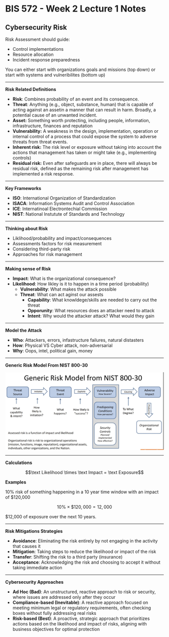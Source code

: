 # BIS 572 - Week 2 Lecture 1 Notes


## Cybersecurity Risk

Risk Assessment should guide:
- Control implementations
- Resource allocation
- Incident response preparedness

You can either start with organizations goals and missions (top down) or start with systems and vulneribilites (bottom up)

---

**Risk Related Definitions**

- **Risk**: Combines probability of an event and its consequence.
- **Threat**: Anything (e.g., object, substance, human) that is capable of acting against an assetin a manner that can result in harm. Broadly, a potential cause of an unwanted incident.
- **Asset:** Something worth protecting, including people, information, infrastructure, finances and reputation
- **Vulnerability:** A weakness in the design, implementation, operation or internal control of a process that could expose the system to adverse threats from threat events.
- **Inherent risk:** The risk level or exposure without taking into account the actions that management has taken or might take (e.g., implementing controls)
- **Residual risk:** Even after safeguards are in place, there will always be residual risk, defined as the remaining risk after management has implemented a risk response.

---

**Key Frameworks**

- **ISO**: International Organization of Standardization
- **ISACA**: Information Systems Audit and Control Association
- **ICE**: Internatinoal Electrontechial Commission
- **NIST**: National Instutute of Standards and Technology

---

**Thinking about Risk**
- Liklihood/probability and impact/consequences
- Assessments factors for risk measurement
- Considering third-party risk
- Approaches for risk management

---

**Making sense of Risk**
- **Impact**: What is the organizational consequence?
- **Likelihood**: How likley is it to happen in a time period (probability)
    - **Vulnerability**: What makes the attack possible
    - **Threat**: What can act aginst our assests
        - **Capability**: What knowldege/skills are needed to carry out the threat
        - **Opporunity**: What resources does an attacker need to attack
        - **Intent**: Why would the attacker attack? What would they gain

---

**Model the Attack**
- **Who**: Attackers, errors, infastructure failures, natural distasters
- **How**: Physical VS Cyber attack, non-adversarial
- **Why**: Oops, intel, political gain, money

---

**Generic Risk Model From NIST 800-30**

![alt text](images/image1.JPG)

---

**Calculations**

$$\text Likelihood \times \text Impact = \text Exposure$$

**Examples**

10% risk of something happening in a 10 year time window with an impact of $120,000

$$10\% \times \$120,000 = 12,000$$

$12,000 of exposure over the next 10 years.

---

**Risk Mitigations Strategies**
- **Avoidance**: Eliminating the risk entirely by not engaging in the activity that causes it
- **Mitigation**: Taking steps to reduce the likelihood or impact of the risk
- **Transfer**: Shifting the risk to a third party (insurance)
- **Acceptance**: Acknowledging the risk and choosing to accept it without taking immediate action

--- 

**Cybersecurity Approaches**

- **Ad Hoc (Bad)**: An unstructured, reactive approach to risk or security, where issues are addressed only after they occur  
- **Compliance-based (Inevitable)**: A reactive approach focused on meeting minimum legal or regulatory requirements, often checking boxes without fully addressing real risks
- **Risk-based (Best)**: A proactive, strategic approach that prioritizes actions based on the likelihood and impact of risks, aligning with business objectives for optimal protection






